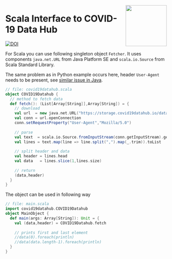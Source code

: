 <a href="https://covid19datahub.io"><img src="https://storage.covid19datahub.io/logo.svg" align="right" height="128"/></a>

# Scala Interface to COVID-19 Data Hub
[![DOI](https://joss.theoj.org/papers/10.21105/joss.02376/status.svg)](https://doi.org/10.21105/joss.02376)

For Scala you can use following singleton object `Fetcher`. It uses components `java.net.URL` from Java Platform SE and `scala.io.Source` from Scala Standard Library.

The same problem as in Python example occurs here, header `User-Agent` needs to be present, see [similar issue in Java](https://stackoverflow.com/questions/13670692/403-forbidden-with-java-but-not-web-browser).

```scala
// file: covid19datahub.scala
object COVID19Datahub {
  // method to fetch data
  def fetch(): (List[Array[String]],Array[String]) = {
    // download
    val url  = new java.net.URL("https://storage.covid19datahub.io/data-1.csv")
    val conn = url.openConnection
    conn.setRequestProperty("User-Agent","Mozilla/5.0")
    
    // parse
    val text  = scala.io.Source.fromInputStream(conn.getInputStream).getLines
    val lines = text.map(line => line.split(",").map(_.trim)).toList
    
    // split header and data
    val header = lines.head
    val data   = lines.slice(1,lines.size)
    
    // return
    (data,header)
  }
}
```

The object can be used in following way

```scala
// file: main.scala
import covid19datahub.COVID19Datahub
object MainObject {
  def main(args: Array[String]): Unit = {
    val (data,header) = COVID19Datahub.fetch
    
    // prints first and last element
    //data(0).foreach(println)
    //data(data.length-1).foreach(println)
  }
}
```
